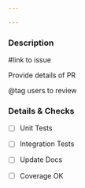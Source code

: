 ```yaml
---

---
```


### Description
#link to issue

Provide details of PR


@tag users to review

### Details & Checks

- [ ] Unit Tests
- [ ] Integration Tests
- [ ] Update Docs
- [ ] Coverage OK


